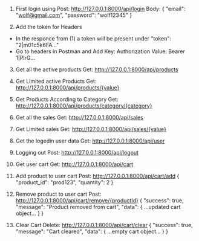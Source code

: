 1) First login using 
Post: http://127.0.0.1:8000/api/login
Body:
{
  "email": "wolf@gmail.com",
  "password": "wolf12345"
}


2) Add the token for Headers
+ In the responce from (1) a token will be present under "token": "2|m01c5k6FA..."
+ Go to headers in Postman and Add
Key: Authorization
Value: Bearer 1|PIrG...


3) Get all the active products
Get: http://127.0.0.1:8000/api/products

4) Get Limited active Products
Get: http://127.0.0.1:8000/api/products/{value} 

4) Get Products According to Category
Get: http://127.0.0.1:8000/api/products/category/{category} 

5) Get all the sales
Get: http://127.0.0.1:8000/api/sales

6) Get Limited sales
Get: http://127.0.0.1:8000/api/sales/{value}

7) Get the logedin user data
Get: http://127.0.0.1:8000/api/user

8) Logging out
Post: http://127.0.0.1:8000/api/logout

9) Get user cart
Get: http://127.0.0.1:8000/api/cart

10) Add product to user cart
Post: http://127.0.0.1:8000/api/cart/add
{
  "product_id": "prod123",
  "quantity": 2
}

11) Remove product to user cart
Post: http://127.0.0.1:8000/api/cart/remove/{productId}
{
  "success": true,
  "message": "Product removed from cart",
  "data": { ...updated cart object... }
}

12) Clear Cart
Delete: http://127.0.0.1:8000/api/cart/clear
{
  "success": true,
  "message": "Cart cleared",
  "data": { ...empty cart object... }
}
